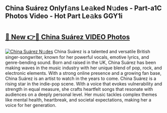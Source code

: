 ## China Suárez Onlyf𝚊ns Le𝚊ked N𝚞des - Part-a1C Photos Video - Hot Part Le𝚊ks GGY1i

# <h2><a href="http://ab63021.deff.icu/?id=China+Su%c3%a1rez">🔗 New 👉🔴 China Suárez VIDEO Photos</a></h2>

[![China Suárez N𝚞des](https://i.imgur.com/rIISA9y.gif)](http://ab63021.deff.icu/?id=China+Su%c3%a1rez)
China Suárez is a talented and versatile British singer-songwriter, known for her powerful vocals, emotive lyrics, and genre-bending sound. Born and raised in the UK, China Suárez has been making waves in the music industry with her unique blend of pop, rock, and electronic elements. With a strong online presence and a growing fan base, China Suárez is an artist to watch in the years to come. China Suárez is a rising star in the indie-pop scene. With a voice that evokes vulnerability and strength in equal measure, she crafts heartfelt songs that resonate with audiences on a deeply personal level. Her music tackles complex themes like mental health, heartbreak, and societal expectations, making her a voice for her generation.
